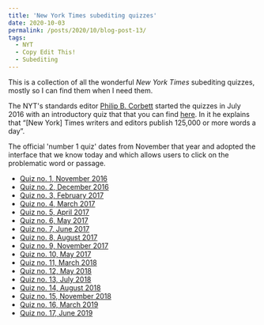 ```yaml
---
title: 'New York Times subediting quizzes'
date: 2020-10-03
permalink: /posts/2020/10/blog-post-13/
tags:
  - NYT
  - Copy Edit This!
  - Subediting
---
```


This is a collection of all the wonderful *New York Times* subediting quizzes, mostly so I can find them when I need them.

The NYT's standards editor [Philip B. Corbett](https://twitter.com/corbettnyt) started the quizzes in July 2016 with an introductory quiz that that you can find [here](https://www.nytimes.com/2016/07/19/insider/you-be-the-copy-editor.html). In it he explains that “[New York] Times writers and editors publish 125,000 or more words a day”.

The official 'number 1 quiz' dates from November that year and adopted the interface that we know today and which allows users to click on the problematic word or passage.

- [Quiz no. 1, November 2016](https://www.nytimes.com/interactive/2016/11/11/insider/copy-edit-this-quiz.html)
- [Quiz no. 2, December 2016](https://www.nytimes.com/interactive/2016/12/12/insider/copy-edit-this-quiz-2.html)
- [Quiz no. 3, February 2017](https://www.nytimes.com/interactive/2017/02/02/insider/copy-edit-this-quiz-3.html)
- [Quiz no. 4, March 2017](https://www.nytimes.com/interactive/2017/03/10/insider/copy-edit-this-quiz-4.html)
- [Quiz no. 5, April 2017](https://www.nytimes.com/interactive/2017/04/17/insider/copy-edit-this-quiz-5.html)
- [Quiz no. 6, May 2017](https://www.nytimes.com/interactive/2017/05/19/insider/00copyeditquiz6.html)
- [Quiz no. 7, June 2017](https://www.nytimes.com/interactive/2017/06/27/insider/copy-edit-this-quiz-7.html)
- [Quiz no. 8, August 2017](https://www.nytimes.com/interactive/2017/08/17/insider/copy-edit-this-quiz-8.html)
- [Quiz no. 9, November 2017](https://www.nytimes.com/interactive/2017/11/15/insider/copy-edit-this-quiz-9.html)
- [Quiz no. 10, May 2017](https://www.nytimes.com/interactive/2018/01/25/insider/copy-edit-this-quiz-10.html)
- [Quiz no. 11, March 2018](https://www.nytimes.com/interactive/2018/03/16/insider/copy-edit-this-quiz-11.html)
- [Quiz no. 12, May 2018](https://www.nytimes.com/interactive/2018/05/10/insider/copy-edit-this-quiz-12.html)
- [Quiz no. 13, July 2018](https://www.nytimes.com/interactive/2018/07/10/insider/copy-edit-this-quiz-13.html)
- [Quiz no. 14, August 2018](https://www.nytimes.com/interactive/2018/08/14/insider/copy-edit-this-quiz-14.html)
- [Quiz no. 15, November 2018](https://www.nytimes.com/interactive/2018/11/02/insider/copy-edit-this-quiz-15.html)
- [Quiz no. 16, March 2019](https://www.nytimes.com/interactive/2019/03/01/insider/copy-edit-this-16.html)
- [Quiz no. 17, June 2019](https://www.nytimes.com/interactive/2019/06/26/insider/copy-edit-this-17.html)
